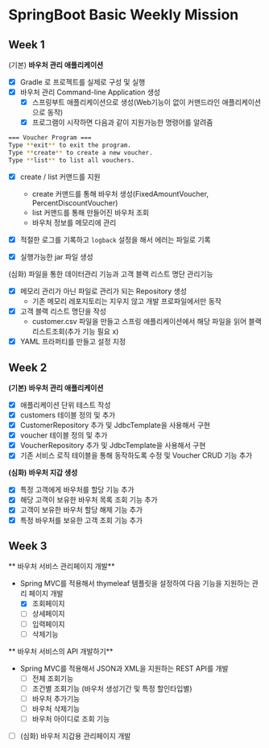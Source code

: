 # SpringBoot Basic Weekly Mission

## Week 1

(기본) **바우처 관리 애플리케이션**

- [x]  Gradle 로 프로젝트를 실제로 구성 및 실행
- [x]  바우처 관리 Command-line Application 생성
    - [x]  스프링부트 애플리케이션으로 생성(Web기능이 없이 커맨드라인 애플리케이션으로 동작)
    - [x]  프로그램이 시작하면 다음과 같이 지원가능한 명령어를 알려줌

```bash
=== Voucher Program ===
Type **exit** to exit the program.
Type **create** to create a new voucher.
Type **list** to list all vouchers.
```

- [x]  create / list 커맨드를 지원
    - create 커맨드를 통해 바우처 생성(FixedAmountVoucher, PercentDiscountVoucher)
    - list 커맨드를 통해 만들어진 바우처 조회
    - 바우처 정보를 메모리에 관리

- [x]  적절한 로그를 기록하고 `logback` 설정을 해서 에러는 파일로 기록
- [x] 실행가능한 jar 파일 생성

(심화) 파일을 통한 데이터관리 기능과 고객 블랙 리스트 명단 관리기능

- [x]  메모리 관리가 아닌 파일로 관리가 되는 Repository 생성
    - 기존 메모리 레포지토리는 지우지 않고 개발 프로파일에서만 동작
- [x]  고객 블랙 리스트 명단을 작성
    - customer.csv 파일을 만들고 스프링 애플리케이션에서 해당 파일을 읽어 블랙 리스트조회(추가 기능 필요 x)
- [x]  YAML 프라퍼티를 만들고 설정 지정

## Week 2

**(기본)** **바우처 관리 애플리케이션**

- [x]  애플리케이션 단위 테스트 작성
- [x]  customers 테이블 정의 및 추가
- [x]  CustomerRepository 추가 및 JdbcTemplate을 사용해서 구현
- [x]  voucher 테이블 정의 및 추가
- [x]  VoucherRepository 추가 및 JdbcTemplate을 사용해서 구현
- [x]  기존 서비스 로직 테이블을 통해 동작하도록 수정 및 Voucher CRUD 기능 추가

**(심화)** **바우처 지갑 생성**

- [x]  특정 고객에게 바우처를 할당 기능 추가
- [x]  해당 고객이 보유한 바우처 목록 조회 기능 추가
- [x]  고객이 보유한 바우처 할당 해제 기능 추가
- [x]  특정 바우처를 보유한 고객 조회 기능 추가

## Week 3

** 바우처 서비스 관리페이지 개발**

- Spring MVC를 적용해서 thymeleaf 템플릿을 설정하여 다음 기능을 지원하는 관리 페이지 개발
    - [x]  조회페이지
    - [ ]  상세페이지
    - [ ]  입력페이지
    - [ ]  삭제기능

** 바우처 서비스의 API 개발하기**

- Spring MVC를 적용해서 JSON과 XML을 지원하는 REST API를 개발
    - [ ]  전체 조회기능
    - [ ]  조건별 조회기능 (바우처 생성기간 및 특정 할인타입별)
    - [ ]  바우처 추가기능
    - [ ]  바우처 삭제기능
    - [ ]  바우처 아이디로 조회 기능

- [ ] (심화) 바우처 지갑용 관리페이지 개발